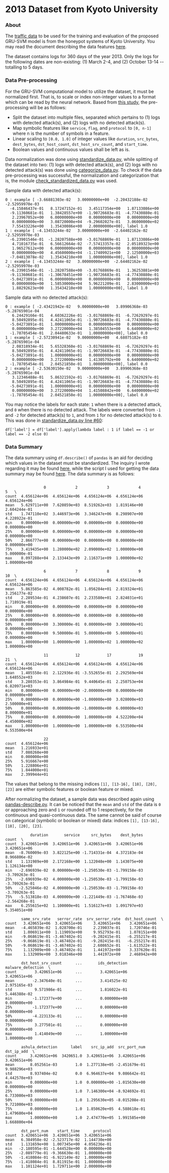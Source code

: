 2013 Dataset from Kyoto University
===

### About ###

The [traffic data](http://www.takakura.com/Kyoto_data/ext_old_data201704/) to be used for the training and evaluation of the proposed GRU-SVM model is from the honeypot systems of Kyoto University. You may read the document describing the data features [here](http://www.takakura.com/Kyoto_data/BenchmarkData-Description-v5.pdf).

The dataset contains logs for 360 days of the year 2013. Only the logs for the following dates are non-existing: (1) March 2-4, and (2) October 13-14 -- totalling to 5 days.

### Data Pre-processing ###

For the GRU-SVM computational model to utilize the dataset, it must be normalized first. That is, to scale or index non-integer values to a format which can be read by the neural network. Based from [this study](http://scholarworks.rit.edu/cgi/viewcontent.cgi?article=9241&context=theses), the pre-processing will be as follows:

* Split the dataset into multiple files, separated which pertains to (1) logs with detected attack(s), and (2) logs with no detected attack(s).
* Map symbolic features like `service`, `flag`, and `protocol` to `[0, n-1]` where n is the number of symbols in a feature.
* Linear scaling to `[0.0, 1.0]` of integer values like `duration`, `src_bytes`, `dest_bytes`, `dst_host_count`, `dst_host_srv_count`, and `start_time`.
* Boolean values and continuous values shall be left as is.

Data normalization was done using [standardize_data.py](https://github.com/AFAgarap/gru-svm/blob/master/dataset/standardize_data.py), while splitting of the dataset into two: (1) logs with detected attack(s), and (2) logs with no detected attack(s) was done using [categorize_data.py](https://github.com/AFAgarap/gru-svm/blob/master/dataset/categorize_data.py). To check if the data pre-processing was successful, the normalization and categorization that is, the module [check_standardized_data.py](https://github.com/AFAgarap/gru-svm/blob/master/dataset/check_standardized_data.py) was used.

Sample data with detected attack(s):

```
0 : example [ -3.66881303e-02   3.00000000e+00  -2.20432188e-02  -2.52959970e-03
  -4.15846437e-01   8.17247152e-01   3.45117354e+00   1.87133086e+00
  -9.11360681e-01   1.38428557e+00  -1.90726683e-01  -4.77430880e-01
   2.23967052e+00   6.00000000e+00   0.00000000e+00   0.00000000e+00
   0.00000000e+00   3.08720000e+04  -9.29602027e-01   3.06000000e+02
   7.55433226e+00   1.35430086e+00   2.00000000e+00], label 1.0
1 : example [ -4.13453244e-02   3.00000000e+00  -2.64402162e-02  -2.52959970e-03
  -6.23901546e-01  -1.28207588e+00  -3.01768869e-01   1.87133086e+00
   4.71016735e-01   6.56612664e-02  -7.57413357e-02   2.05189323e+00
   1.96527612e+00   6.00000000e+00   0.00000000e+00   0.00000000e+00
   0.00000000e+00   4.45600000e+04  -1.17409921e+00   2.12500000e+03
  -7.04813078e-02   1.35434210e+00   1.00000000e+00], label 1.0
2 : example [ -4.13453244e-02   3.00000000e+00  -2.64402162e-02  -2.52959970e-03
  -6.23901546e-01  -1.28207588e+00  -3.01768869e-01   1.36253881e+00
  -9.11360681e-01  -1.30678451e+00  -1.90726683e-01  -4.77430880e-01
  -5.04273891e-01   6.00000000e+00   0.00000000e+00   0.00000000e+00
   0.00000000e+00   1.58530000e+04   5.96221209e-01   2.83000000e+03
   1.88292623e+00   1.35434210e+00   1.00000000e+00], label 1.0
```

Sample data with no detected attack(s):

```
0 : example [ -2.43421942e-02   9.00000000e+00   3.89906368e-03  -5.28765901e-04
   6.24429166e-01   4.60362226e-01  -3.01768869e-01  -6.72629297e-01
   8.50492895e-01   4.42411065e-01  -1.90726683e-01  -4.77430880e-01
  -5.04273891e-01   1.00000000e+01   0.00000000e+00   0.00000000e+00
   0.00000000e+00   3.27220000e+04   1.38504553e+00   6.64000000e+02
  -1.78705454e-01   2.04480633e-01   1.00000000e+00], label 0.0
1 : example [ -2.57230941e-02   9.00000000e+00   4.68075182e-03  -5.28765901e-04
   2.08318934e-01   5.65328360e-01  -3.01768869e-01  -6.72629297e-01
   8.50492895e-01   4.42411065e-01  -1.90726683e-01  -4.77430880e-01
  -5.04273891e-01   1.00000000e+01   0.00000000e+00   0.00000000e+00
   0.00000000e+00   3.27220000e+04   1.41305792e+00   6.64000000e+02
  -1.78705454e-01   2.04521850e-01   1.00000000e+00], label 0.0
2 : example [ -2.53630150e-02   9.00000000e+00   3.89906368e-03  -5.28765901e-04
   3.12346488e-01   5.86321592e-01  -3.01768869e-01  -6.72629297e-01
   8.50492895e-01   4.42411065e-01  -1.90726683e-01  -4.77430880e-01
  -5.04273891e-01   1.00000000e+01   0.00000000e+00   0.00000000e+00
   0.00000000e+00   3.27220000e+04   1.41508842e+00   6.64000000e+02
  -1.78705454e-01   2.04521850e-01   1.00000000e+00], label 0.0
```

You may notice the labels for each state: `1` when there is a detected attack, and `0` when there is no detected attack. The labels were converted from `-1` and `-2` for detected attack(s) to `1`, and from `1` for no detected attack(s) to `0`. This was done in [standardize_data.py line #60](https://github.com/AFAgarap/gru-svm/blob/master/dataset/standardize_data.py#L60):

```
df['label'] = df['label'].apply(lambda label : 1 if label == -1 or label == -2 else 0)
```

### Data Summary ###

The data summary using `df.describe()` of `pandas` is an aid for deciding which values in the dataset must be standardized. The inquiry I wrote regarding it may be found [here](https://stats.stackexchange.com/questions/291081/standardization-or-normalization), while the script I used for getting the data summary may be found [here](pandas-describe.py). The data summary is as follows:

```

                 0             2             3             4             5   \
count  4.656124e+06  4.656124e+06  4.656124e+06  4.656124e+06  4.656124e+06   
mean   5.629711e+00  7.620859e+03  8.519262e+03  1.819146e+00  2.604244e-01   
std    1.747110e+02  3.446973e+06  3.346247e+06  8.298907e+00  4.228922e-01   
min    0.000000e+00  0.000000e+00  0.000000e+00  0.000000e+00  0.000000e+00   
25%    0.000000e+00  0.000000e+00  0.000000e+00  0.000000e+00  0.000000e+00   
50%    2.866777e+00  0.000000e+00  0.000000e+00  0.000000e+00  0.000000e+00   
75%    3.419435e+00  1.280000e+02  2.090000e+02  1.000000e+00  5.000000e-01   
max    8.097288e+04  2.133443e+09  2.116371e+09  1.000000e+02  1.000000e+00   

                 6             7             8             9             10  \
count  4.656124e+06  4.656124e+06  4.656124e+06  4.656124e+06  4.656124e+06   
mean   5.863585e-02  4.008782e-01  1.056284e+01  2.819324e+01  3.256177e-02   
std    2.289534e-01  4.238607e-01  2.233580e+01  2.824031e+01  1.718919e-01   
min    0.000000e+00  0.000000e+00  0.000000e+00  0.000000e+00  0.000000e+00   
25%    0.000000e+00  0.000000e+00  0.000000e+00  0.000000e+00  0.000000e+00   
50%    0.000000e+00  3.300000e-01  0.000000e+00  3.000000e+01  0.000000e+00   
75%    0.000000e+00  9.500000e-01  5.000000e+00  5.000000e+01  0.000000e+00   
max    1.000000e+00  1.000000e+00  1.000000e+02  1.000000e+02  1.000000e+00   

                 11            12            17            19            21  \
count  4.656124e+06  4.656124e+06  4.656124e+06  4.656124e+06  4.656124e+06   
mean   1.405558e-01  2.122936e-01 -3.552655e-01  2.292569e+04  1.648552e+03   
std    3.280353e-01  3.864984e-01  9.440645e-01  2.250753e+04  6.820971e+03   
min    0.000000e+00  0.000000e+00 -2.000000e+00  0.000000e+00  0.000000e+00   
25%    0.000000e+00  0.000000e+00 -1.000000e+00  3.028000e+03  2.500000e+01   
50%    0.000000e+00  0.000000e+00 -1.000000e+00  6.000000e+03  8.000000e+01   
75%    0.000000e+00  0.000000e+00  1.000000e+00  4.522200e+04  4.450000e+02   
max    1.000000e+00  1.000000e+00  1.000000e+00  6.553500e+04  6.553500e+04   

                 22  
count  4.656124e+06  
mean   1.216933e+01  
std    7.080260e+00  
min    0.000000e+00  
25%    5.916667e+00  
50%    1.228806e+01  
75%    1.844000e+01  
max    2.399944e+01

```

The values that belong to the missing indices `[1], [13-16], [18], [20], [23]` are either symbolic features or boolean feature or mixed.


After normalizing the dataset, a sample data was described again using [pandas-describe.py](https://github.com/AFAgarap/gru-svm/blob/master/dataset/pandas-describe.py). It can be noticed that the `mean` and `std` of the data is `0` or approaching zero and `1` or rounded off to 1 respectively, for the continuous and quasi-continuous data. The same cannot be said of course on categorical (symbolic or boolean or mixed) data: indices `[1], [13-16], [18], [20], [23]`.

```
           duration       service     src_bytes    dest_bytes         count  \
count  3.420651e+06  3.420651e+06  3.420651e+06  3.420651e+06  3.420651e+06   
mean  -8.760009e-03  3.822125e+00 -1.714331e-04  4.372183e-04  8.966806e-02   
std    1.131989e+00  2.172168e+00  1.122048e+00  1.143075e+00  1.126134e+00   
min   -2.696939e-02  0.000000e+00 -1.250530e-03 -1.799158e-03 -3.709263e-01   
25%   -2.696939e-02  4.000000e+00 -1.250530e-03 -1.799158e-03 -3.709263e-01   
50%   -2.525046e-02  4.000000e+00 -1.250530e-03 -1.799158e-03 -3.709263e-01   
75%   -5.513818e-03  4.000000e+00 -1.221449e-03 -1.767468e-03 -2.564268e-01   
max    6.255615e+02  1.100000e+01  1.516127e+03  1.091797e+03  5.354051e+00   

       same_srv_rate   serror_rate  srv_serror_rate  dst_host_count  \
count   3.420651e+06  3.420651e+06     3.420651e+06    3.420651e+06   
mean   -4.465839e-02  1.028700e-01     2.239037e-01    1.720746e-01   
std     1.006911e+00  1.119093e+00     9.952793e-01    1.078151e+00   
min    -9.068619e-01 -3.467402e-01    -9.202415e-01   -6.255217e-01   
25%    -9.068619e-01 -3.467402e-01    -9.202415e-01   -6.255217e-01   
50%    -9.068619e-01 -3.467402e-01     2.608652e-01   -1.613522e-01   
75%     1.132909e+00 -3.467402e-01     1.441972e+00    3.337620e-01   
max     1.132909e+00  3.018346e+00     1.441972e+00    2.468942e+00   

       dst_host_srv_count      ...       ids_detection  malware_detection  \
count        3.420651e+06      ...        3.420651e+06       3.420651e+06   
mean        -2.347640e-01      ...        3.414525e-02       2.975165e-03   
std          9.571986e-01      ...        1.816022e-01       5.446388e-02   
min         -1.172377e+00      ...        0.000000e+00       0.000000e+00   
25%         -1.172377e+00      ...        0.000000e+00       0.000000e+00   
50%         -4.223133e-01      ...        0.000000e+00       0.000000e+00   
75%          3.277501e-01      ...        0.000000e+00       0.000000e+00   
max          1.414049e+00      ...        1.000000e+00       1.000000e+00   

       ashula_detection      label    src_ip_add  src_port_num    dst_ip_add  \
count      3.420651e+06  3420651.0  3.420651e+06  3.420651e+06  3.420651e+06   
mean       8.052561e-03        1.0  1.277138e+05 -2.451679e-01  9.988296e+03   
std        8.937404e-02        0.0  6.964637e+04  9.086642e-01  4.442578e+03   
min        0.000000e+00        1.0  0.000000e+00 -1.015630e+00  0.000000e+00   
25%        0.000000e+00        1.0  7.146300e+04 -8.924692e-01  6.733000e+03   
50%        0.000000e+00        1.0  1.295630e+05 -8.015208e-01  9.721000e+03   
75%        0.000000e+00        1.0  1.850620e+05  4.588618e-01  1.479600e+04   
max        1.000000e+00        1.0  2.474770e+05  1.991585e+00  1.668800e+04   

       dst_port_num    start_time      protocol  
count  3.420651e+06  3.420651e+06  3.420651e+06  
mean   6.384958e-02 -2.523717e-02  1.144730e+00  
std    1.131659e+00  1.007345e+00  4.056236e-01  
min   -2.180595e-01 -1.644528e+00  0.000000e+00  
25%   -2.089779e-01 -9.366630e-01  1.000000e+00  
50%   -1.418084e-01 -6.922149e-02  1.000000e+00  
75%   -1.418084e-01  8.811915e-01  1.000000e+00  
max    1.101124e+01  1.729711e+00  2.000000e+00
```
